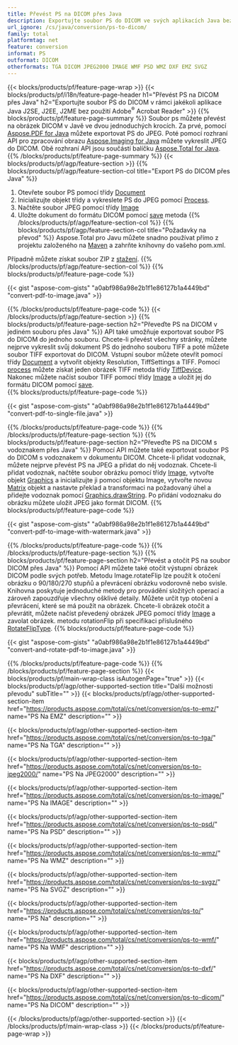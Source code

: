 ```yaml
---
title: Převést PS na DICOM přes Java
description: Exportujte soubor PS do DICOM ve svých aplikacích Java bez použití jakékoli aplikace třetí strany
url_ignore: /cs/java/conversion/ps-to-dicom/
family: total
platformtag: net
feature: conversion
informat: PS
outformat: DICOM
otherformats: TGA DICOM JPEG2000 IMAGE WMF PSD WMZ DXF EMZ SVGZ
---
```

{{< blocks/products/pf/feature-page-wrap >}}
{{< blocks/products/pf/i18n/feature-page-header h1="Převést PS na DICOM přes Java" h2="Exportujte soubor PS do DICOM v rámci jakékoli aplikace Java J2SE, J2EE, J2ME bez použití Adobe<sup>&reg;</sup> Acrobat Reader" >}}
{{% blocks/products/pf/feature-page-summary %}}
Soubor ps můžete převést na obrázek DICOM v Javě ve dvou jednoduchých krocích. Za prvé, pomocí [Aspose.PDF for Java](https://products.aspose.com/pdf/java/) můžete exportovat PS do JPEG. Poté pomocí rozhraní API pro zpracování obrazu [Aspose.Imaging for Java](https://products.aspose.com/imaging/java/) můžete vykreslit JPEG do DICOM. Obě rozhraní API jsou součástí balíčku [Aspose.Total for Java](https://products.aspose.com/total/java/).
{{% /blocks/products/pf/feature-page-summary  %}}
{{< blocks/products/pf/agp/feature-section >}}
{{% blocks/products/pf/agp/feature-section-col title="Export PS do DICOM přes Java" %}}
1. Otevřete soubor PS pomocí třídy [Document](https://reference.aspose.com/pdf/java/com.aspose.pdf/Document)
2. Inicializujte objekt třídy a vykreslete PS do JPEG pomocí [Process](https://reference.aspose.com/pdf/java/com.aspose.pdf.devices/JpegDevice).
3. Načtěte soubor JPEG pomocí třídy [Image](https://reference.aspose.com/imaging/java/com.aspose.imaging/Image)
4. Uložte dokument do formátu DICOM pomocí [save](https://reference.aspose.com/imaging/java/com.aspose.imaging/Image#save-java.lang.String-com.aspose.imaging.ImageOptionsBase-) metoda
{{% /blocks/products/pf/agp/feature-section-col %}}
{{% blocks/products/pf/agp/feature-section-col title="Požadavky na převod" %}}
Aspose.Total pro Javu můžete snadno používat přímo z projektu založeného na [Maven](https://repository.aspose.com/webapp/#/artifacts/browse/tree/General/repo/com/aspose/aspose-total) a zahrňte knihovny do vašeho pom.xml.

Případně můžete získat soubor ZIP z [stažení](https://downloads.aspose.com/total/java).
{{% /blocks/products/pf/agp/feature-section-col %}}
{{% blocks/products/pf/feature-page-code %}}

{{< gist "aspose-com-gists" "a0abf986a98e2b1f1e86127b1a4449bd" "convert-pdf-to-image.java" >}}


{{% /blocks/products/pf/feature-page-code %}}
{{< /blocks/products/pf/agp/feature-section >}}
{{% blocks/products/pf/feature-page-section  h2="Převeďte PS na DICOM v jediném souboru přes Java" %}}
API také umožňuje exportovat soubor PS do DICOM do jednoho souboru. Chcete-li převést všechny stránky, můžete nejprve vykreslit svůj dokument PS do jednoho souboru TIFF a poté můžete soubor TIFF exportovat do DICOM. Vstupní soubor můžete otevřít pomocí třídy [Document](https://reference.aspose.com/pdf/java/com.aspose.pdf/Document) a vytvořit objekty Resolution, TiffSettings a TIFF. Pomocí [process](https://reference.aspose.com/pdf/java/com.aspose.pdf.devices/TiffDevice#process-com.aspose.pdf.IDocument-int-int-java.io.OutputStream-)  můžete získat jeden obrázek TIFF metoda třídy [TiffDevice](https://reference.aspose.com/pdf/java/com.aspose.pdf.devices/TiffDevice). Nakonec můžete načíst soubor TIFF pomocí třídy [Image](https://reference.aspose.com/imaging/java/com.aspose.imaging/Image) a uložit jej do formátu DICOM pomocí [save](https://reference.aspose.com/imaging/java/com.aspose.imaging/Image#save-java.lang.String-com.aspose.imaging.ImageOptionsBase-).  
{{% blocks/products/pf/feature-page-code %}}

{{< gist "aspose-com-gists" "a0abf986a98e2b1f1e86127b1a4449bd" "convert-pdf-to-single-file.java" >}}

{{% /blocks/products/pf/feature-page-code  %}}
{{% /blocks/products/pf/feature-page-section %}}
{{% blocks/products/pf/feature-page-section  h2="Převeďte PS na DICOM s vodoznakem přes Java" %}}
Pomocí API můžete také exportovat soubor PS do DICOM s vodoznakem v dokumentu DICOM. Chcete-li přidat vodoznak, můžete nejprve převést PS na JPEG a přidat do něj vodoznak. Chcete-li přidat vodoznak, načtěte soubor obrázku pomocí třídy [Image](https://reference.aspose.com/imaging/java/com.aspose.imaging/Image), vytvořte objekt [Graphics](https://reference.aspose.com/imaging/java/com.aspose.imaging/Graphics) a inicializujte ji pomocí objektu Image, vytvořte novou [Matrix](https://reference.aspose.com/imaging/java/com.aspose.imaging/Matrix) objekt a nastavte překlad a transformaci na požadovaný úhel a přidejte vodoznak pomocí [Graphics.drawString](https://reference.aspose.com/imaging/java/com.aspose.imaging/Graphics#drawString-java.lang.String-com.aspose.imaging.Font-com.aspose.imaging.Brush-float-float-). Po přidání vodoznaku do obrázku můžete uložit JPEG jako formát DICOM. 
{{% blocks/products/pf/feature-page-code %}}

{{< gist "aspose-com-gists" "a0abf986a98e2b1f1e86127b1a4449bd" "convert-pdf-to-image-with-watermark.java" >}}

{{% /blocks/products/pf/feature-page-code  %}}
{{% /blocks/products/pf/feature-page-section %}}
{{% blocks/products/pf/feature-page-section  h2="Převést a otočit PS na soubor DICOM přes Java" %}}
Pomocí API můžete také otočit výstupní obrázek DICOM podle svých potřeb. Metodu Image.rotateFlip lze použít k otočení obrázku o 90/180/270 stupňů a převrácení obrázku vodorovně nebo svisle. Knihovna poskytuje jednoduché metody pro provádění složitých operací a zároveň zapouzdřuje všechny ošklivé detaily. Můžete určit typ otočení a převrácení, které se má použít na obrázek. Chcete-li obrázek otočit a převrátit, můžete načíst převedený obrázek JPEG pomocí třídy [Image](https://reference.aspose.com/imaging/java/com.aspose.imaging/Image) a zavolat obrázek. metodu rotationFlip při specifikaci příslušného [RotateFlipType](https://reference.aspose.com/imaging/java/com.aspose.imaging/RotateFlipType). 
{{% blocks/products/pf/feature-page-code %}}

{{< gist "aspose-com-gists" "a0abf986a98e2b1f1e86127b1a4449bd" "convert-and-rotate-pdf-to-image.java" >}}

{{% /blocks/products/pf/feature-page-code  %}}
{{% /blocks/products/pf/feature-page-section %}}
{{< blocks/products/pf/main-wrap-class isAutogenPage="true" >}}
{{< blocks/products/pf/agp/other-supported-section title="Další možnosti převodu" subTitle="" >}}
{{< blocks/products/pf/agp/other-supported-section-item href="https://products.aspose.com/total/cs/net/conversion/ps-to-emz/" name="PS Na EMZ" description="" >}}

{{< blocks/products/pf/agp/other-supported-section-item href="https://products.aspose.com/total/cs/net/conversion/ps-to-tga/" name="PS Na TGA" description="" >}}

{{< blocks/products/pf/agp/other-supported-section-item href="https://products.aspose.com/total/cs/net/conversion/ps-to-jpeg2000/" name="PS Na JPEG2000" description="" >}}

{{< blocks/products/pf/agp/other-supported-section-item href="https://products.aspose.com/total/cs/net/conversion/ps-to-image/" name="PS Na IMAGE" description="" >}}

{{< blocks/products/pf/agp/other-supported-section-item href="https://products.aspose.com/total/cs/net/conversion/ps-to-psd/" name="PS Na PSD" description="" >}}

{{< blocks/products/pf/agp/other-supported-section-item href="https://products.aspose.com/total/cs/net/conversion/ps-to-wmz/" name="PS Na WMZ" description="" >}}

{{< blocks/products/pf/agp/other-supported-section-item href="https://products.aspose.com/total/cs/net/conversion/ps-to-svgz/" name="PS Na SVGZ" description="" >}}

{{< blocks/products/pf/agp/other-supported-section-item href="https://products.aspose.com/total/cs/net/conversion/ps-to/" name="PS Na" description="" >}}

{{< blocks/products/pf/agp/other-supported-section-item href="https://products.aspose.com/total/cs/net/conversion/ps-to-wmf/" name="PS Na WMF" description="" >}}

{{< blocks/products/pf/agp/other-supported-section-item href="https://products.aspose.com/total/cs/net/conversion/ps-to-dxf/" name="PS Na DXF" description="" >}}

{{< blocks/products/pf/agp/other-supported-section-item href="https://products.aspose.com/total/cs/net/conversion/ps-to-dicom/" name="PS Na DICOM" description="" >}}


{{< /blocks/products/pf/agp/other-supported-section >}}
{{< /blocks/products/pf/main-wrap-class >}}
{{< /blocks/products/pf/feature-page-wrap >}}